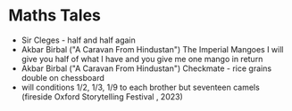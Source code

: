 # Maths Tales

- Sir Cleges - half and half again
- Akbar Birbal ("A Caravan From Hindustan") The Imperial Mangoes I will give you half of what I have and you give me one mango in return
- Akbar Birbal ("A Caravan From Hindustan") Checkmate - rice grains double on chessboard
- will conditions 1/2, 1/3, 1/9 to each brother but seventeen camels (fireside Oxford Storytelling Festival , 2023)